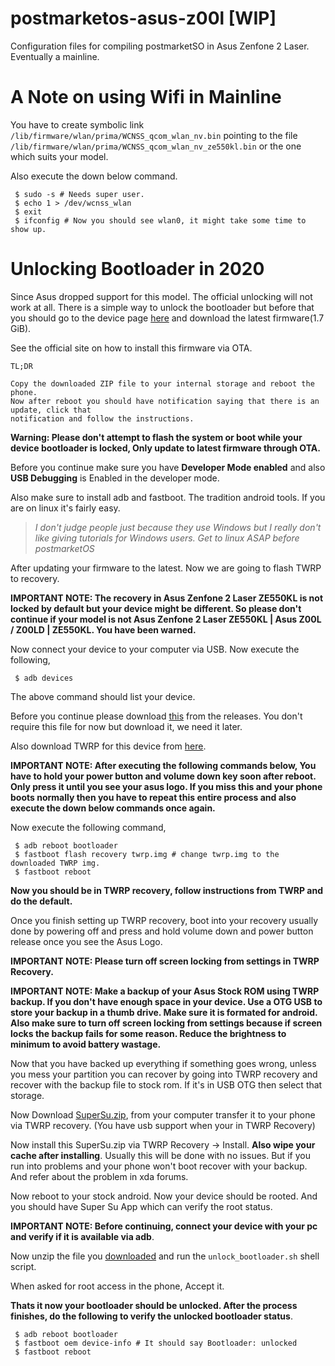 # postmarketos-asus-z00l [WIP]
Configuration files for compiling postmarketSO in Asus Zenfone 2 Laser. Eventually a mainline.

# A Note on using Wifi in Mainline

You have to create symbolic link ```/lib/firmware/wlan/prima/WCNSS_qcom_wlan_nv.bin``` pointing to the file ```/lib/firmware/wlan/prima/WCNSS_qcom_wlan_nv_ze550kl.bin``` or the one which suits your model.

Also execute the down below command.

```
 $ sudo -s # Needs super user.
 $ echo 1 > /dev/wcnss_wlan
 $ exit
 $ ifconfig # Now you should see wlan0, it might take some time to show up.
```

# Unlocking Bootloader in 2020

Since Asus dropped support for this model. The official unlocking will not work at all.
There is a simple way to unlock the bootloader but before that you should go to the device page
[here](https://www.asus.com/Phone/ZenFone-2-Laser-ZE550KL/HelpDesk_BIOS/) and download the latest firmware(1.7 GiB).

See the official site on how to install this firmware via OTA. 
```
TL;DR

Copy the downloaded ZIP file to your internal storage and reboot the phone. 
Now after reboot you should have notification saying that there is an update, click that
notification and follow the instructions.
```

**Warning: Please don't attempt to flash the system or boot while your device bootloader is locked, Only update to latest firmware through OTA.**


Before you continue make sure you have **Developer Mode enabled** and also **USB Debugging** is Enabled in the developer mode.

Also make sure to install adb and fastboot. The tradition android tools. If you are on linux it's
 fairly easy. 

> *I don't judge people just because they use Windows but I really don't like giving tutorials for Windows users. Get to linux ASAP before postmarketOS*

After updating your firmware to the latest. Now we are going to flash TWRP to recovery.

**IMPORTANT NOTE: The recovery in Asus Zenfone 2 Laser ZE550KL is not locked by default but 
your device might be different. So please don't continue if your model is not Asus Zenfone 2 Laser ZE550KL | Asus Z00L / Z00LD | ZE550KL. You have been warned.**

Now connect your device to your computer via USB. Now execute the following,

```
 $ adb devices
```

The above command should list your device.

Before you continue please download [this](https://github.com/antony-jr/postmarketos-asus-z00l/releases/download/binary/ASUS_unlock_Z00T_Z00L.zip) from the releases. You don't require this file for now but download it, we need it later.

Also download TWRP for this device from [here](https://twrp.me/asus/asuszenfone2laser720p.html).

**IMPORTANT NOTE: After executing the following commands below, You have to hold your power button
 and volume down key soon after reboot. Only press it until you see your asus logo. If you miss this and your phone boots normally then you have to repeat this entire process and also execute the down below commands once again.**

Now execute the following command,

```
 $ adb reboot bootloader
 $ fastboot flash recovery twrp.img # change twrp.img to the downloaded TWRP img.
 $ fastboot reboot
```

**Now you should be in TWRP recovery, follow instructions from TWRP and do the default.**

Once you finish setting up TWRP recovery, boot into your recovery usually done by powering off and press and hold volume down and power button release once you see the Asus Logo.

**IMPORTANT NOTE: Please turn off screen locking from settings in TWRP Recovery.**

**IMPORTANT NOTE: Make a backup of your Asus Stock ROM using TWRP backup. If you don't have
enough space in your device. Use a OTG USB to store your backup in a thumb drive. Make sure it is formated for android. Also make sure to turn off screen locking from settings because if screen locks the backup fails for some reason. Reduce the brightness to minimum to avoid battery wastage.**

Now that you have backed up everything if something goes wrong, unless you mess your partition you can recover by going into TWRP recovery and recover with the backup file to stock rom. If it's in USB OTG then select that storage.

Now Download [SuperSu.zip](https://download.chainfire.eu/1220/SuperSU/SR5-SuperSU-v2.82-SR5-20171001224502.zip/), from your computer transfer it to your phone via TWRP recovery. (You have usb support when your in TWRP Recovery)

Now install this SuperSu.zip via TWRP Recovery -> Install. **Also wipe your cache after installing**. Usually this will be done with no issues. But if you run into problems and your phone won't boot recover with your backup. And refer about the problem in xda forums.

Now reboot to your stock android. Now your device should be rooted. And you should have Super Su App which can verify the root status.

**IMPORTANT NOTE: Before continuing, connect your device with your pc and verify if it is available via adb**.

Now unzip the file you [downloaded](https://github.com/antony-jr/postmarketos-asus-z00l/releases/download/binary/ASUS_unlock_Z00T_Z00L.zip) and run the ```unlock_bootloader.sh``` shell script.

When asked for root access in the phone, Accept it.

**Thats it now your bootloader should be unlocked. After the process finishes, do the following to verify the unlocked bootloader status**.

```
 $ adb reboot bootloader
 $ fastboot oem device-info # It should say Bootloader: unlocked
 $ fastboot reboot
```



